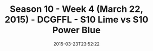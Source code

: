 ---
title: Season 10 - Week 4 (March 22, 2015) - DCGFFL - S10 Lime vs S10 Power Blue
teams-score:
- team: _teams/s10-lime.md
  score: 19
- team: _teams/s10-power-blue.md
  score: 15
mvp: Michelle T. (Lime), Marcus B. (Power Blue)
game-ball: N/A
sportsperson: ''
season: 10
week: 0
date: '2015-03-23T23:52:22'
pageid: season-10-week-four-4429-vs-4434
---
